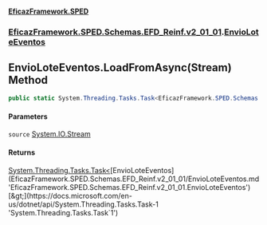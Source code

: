 #### [EficazFramework.SPED](EficazFrameworkSPED.md 'EficazFramework SPED')
### [EficazFramework.SPED.Schemas.EFD_Reinf.v2_01_01](EficazFramework.SPED.Schemas.EFD_Reinf.v2_01_01.md 'EficazFramework.SPED.Schemas.EFD_Reinf.v2_01_01').[EnvioLoteEventos](EficazFramework.SPED.Schemas.EFD_Reinf.v2_01_01/EnvioLoteEventos.md 'EficazFramework.SPED.Schemas.EFD_Reinf.v2_01_01.EnvioLoteEventos')

## EnvioLoteEventos.LoadFromAsync(Stream) Method

```csharp
public static System.Threading.Tasks.Task<EficazFramework.SPED.Schemas.EFD_Reinf.v2_01_01.EnvioLoteEventos> LoadFromAsync(System.IO.Stream source);
```
#### Parameters

<a name='EficazFramework.SPED.Schemas.EFD_Reinf.v2_01_01.EnvioLoteEventos.LoadFromAsync(System.IO.Stream).source'></a>

`source` [System.IO.Stream](https://docs.microsoft.com/en-us/dotnet/api/System.IO.Stream 'System.IO.Stream')

#### Returns
[System.Threading.Tasks.Task&lt;](https://docs.microsoft.com/en-us/dotnet/api/System.Threading.Tasks.Task-1 'System.Threading.Tasks.Task`1')[EnvioLoteEventos](EficazFramework.SPED.Schemas.EFD_Reinf.v2_01_01/EnvioLoteEventos.md 'EficazFramework.SPED.Schemas.EFD_Reinf.v2_01_01.EnvioLoteEventos')[&gt;](https://docs.microsoft.com/en-us/dotnet/api/System.Threading.Tasks.Task-1 'System.Threading.Tasks.Task`1')